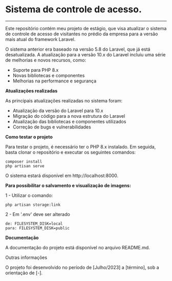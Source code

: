 # Sistema de controle de acesso.
***
Este repositório contém meu projeto de estágio, que visa atualizar o sistema de controle de acesso de visitantes no prédio da empresa para a versão mais atual do framework Laravel.

O sistema anterior era baseado na versão 5.8 do Laravel, que já está desatualizada. A atualização para a versão 10.x do 
Laravel incluiu uma série de melhorias e novos recursos, como:
* Suporte para PHP 8.x
* Novas bibliotecas e componentes
* Melhorias na performance e segurança

**Atualizações realizadas**

As principais atualizações realizadas no sistema foram:
* Atualização da versão do Laravel para 10.x
* Migração do código para a nova estrutura do Laravel
* Atualização das bibliotecas e componentes utilizados
* Correção de bugs e vulnerabilidades

**Como testar o projeto**

Para testar o projeto, é necessário ter o PHP 8.x instalado. Em seguida, basta clonar o repositório e executar os seguintes comandos:

```
composer install
php artisan serve
```
O sistema estará disponível em http://localhost:8000.


**Para possibilitar o salvamento e visualização de imagens:**

1 - Utilizar o comando: 
```
php artisan storage:link
``` 
2 - Em '.env' deve ser alterado
```
de: FILESYSTEM_DISK=local
para: FILESYSTEM_DISK=public
```



**Documentação**

A documentação do projeto está disponível no arquivo README.md.


Outras informações

O projeto foi desenvolvido no período de [Julho/2023] a [término], sob a orientação de [-].


